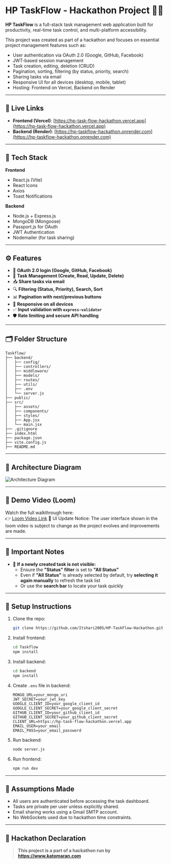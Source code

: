 # HP TaskFlow - Hackathon Project 🧠✅

**HP TaskFlow** is a full-stack task management web application built for productivity, real-time task control, and multi-platform accessibility.

This project was created as part of a hackathon and focuses on essential project management features such as:

- User authentication via OAuth 2.0 (Google, GitHub, Facebook)
- JWT-based session management
- Task creation, editing, deletion (CRUD)
- Pagination, sorting, filtering (by status, priority, search)
- Sharing tasks via email
- Responsive UI for all devices (desktop, mobile, tablet)
- Hosting: Frontend on Vercel, Backend on Render

---

## 🔗 Live Links

- **Frontend (Vercel)**: [https://hp-task-flow-hackathon.vercel.app](https://hp-task-flow-hackathon.vercel.app)
- **Backend (Render)**: [https://hp-taskflow-hackathon.onrender.com](https://hp-taskflow-hackathon.onrender.com)

---

## 🔧 Tech Stack

**Frontend**  
- React.js (Vite)
- React Icons
- Axios
- Toast Notifications

**Backend**  
- Node.js + Express.js
- MongoDB (Mongoose)
- Passport.js for OAuth
- JWT Authentication
- Nodemailer (for task sharing)

---

## ⚙️ Features

- 🔐 **OAuth 2.0 login (Google, GitHub, Facebook)**
- 📝 **Task Management (Create, Read, Update, Delete)**
- 📤 **Share tasks via email**
- 🔍 **Filtering (Status, Priority), Search, Sort**
- 📊 **Pagination with next/previous buttons**
- 📱 **Responsive on all devices**
- ✅ **Input validation with `express-validator`**
- 🛡️ **Rate limiting and secure API handling**

---

## 🗂️ Folder Structure

```
Taskflow/
├── backend/
│   ├── config/
│   ├── controllers/
│   ├── middleware/
│   ├── models/
│   ├── routes/
│   ├── utils/
│   ├── .env
│   └── server.js
├── public/
├── src/
│   ├── assets/
│   ├── components/
│   ├── styles/
│   ├── App.jsx
│   └── main.jsx
├── .gitignore
├── index.html
├── package.json
├── vite.config.js
├── README.md
```

---

## 🧱 Architecture Diagram

![Architecture Diagram](./assets/TaskFlow_Architecture_Diagram.png)

---

## 🎥 Demo Video (Loom)

Watch the full walkthrough here:  
👉 [Loom Video Link](https://www.loom.com/share/your-video-link)
🔄 UI Update Notice: The user interface shown in the loom video is subject to change as the project evolves and improvements are made.

---

## 🔴 Important Notes

- 🛑 **If a newly created task is not visible:**
  - Ensure the **"Status" filter** is set to **"All Status"**
  - Even if **"All Status"** is already selected by default, try **selecting it again manually** to refresh the task list
  - Or use the **search bar** to locate your task quickly
    
---

## 🚀 Setup Instructions

1. Clone the repo:
   ```bash
   git clone https://github.com/Itshari2005/HP-TaskFlow-Hackathon.git
   ```

2. Install frontend:
   ```bash
   cd Taskflow
   npm install
   ```

3. Install backend:
   ```bash
   cd backend
   npm install
   ```

4. Create `.env` file in backend:
   ```
   MONGO_URL=your_mongo_uri
   JWT_SECRET=your_jwt_key
   GOOGLE_CLIENT_ID=your_google_client_id
   GOOGLE_CLIENT_SECRET=your_google_client_secret
   GITHUB_CLIENT_ID=your_github_client_id
   GITHUB_CLIENT_SECRET=your_github_client_secret
   CLIENT_URL=https://hp-task-flow-hackathon.vercel.app
   EMAIL_USER=your_email
   EMAIL_PASS=your_email_password
   ```

5. Run backend:
   ```bash
   node server.js
   ```

6. Run frontend:
   ```bash
   npm run dev
   ```

---

## 📌 Assumptions Made

- All users are authenticated before accessing the task dashboard.
- Tasks are private per user unless explicitly shared.
- Email sharing works using a Gmail SMTP account.
- No WebSockets used due to hackathon time constraints.

---

## 🏁 Hackathon Declaration

> **This project is a part of a hackathon run by https://www.katomaran.com**
